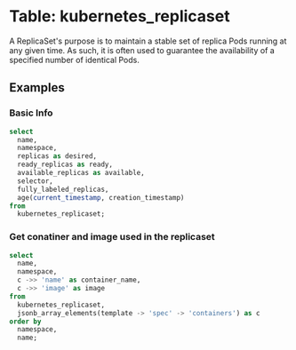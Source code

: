 # Table: kubernetes_replicaset

A ReplicaSet's purpose is to maintain a stable set of replica Pods running at any given time. As such, it is often used to guarantee the availability of a specified number of identical Pods.

## Examples

### Basic Info

```sql
select
  name,
  namespace,
  replicas as desired,
  ready_replicas as ready,
  available_replicas as available,
  selector,
  fully_labeled_replicas,
  age(current_timestamp, creation_timestamp)
from
  kubernetes_replicaset;
```

### Get conatiner and image used in the replicaset

```sql
select
  name,
  namespace,
  c ->> 'name' as container_name,
  c ->> 'image' as image
from
  kubernetes_replicaset,
  jsonb_array_elements(template -> 'spec' -> 'containers') as c
order by
  namespace,
  name;
```
